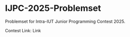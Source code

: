 # IJPC-2025-Problemset

Problemset for Intra-IUT Junior Programming Contest 2025.

Contest Link: Link
